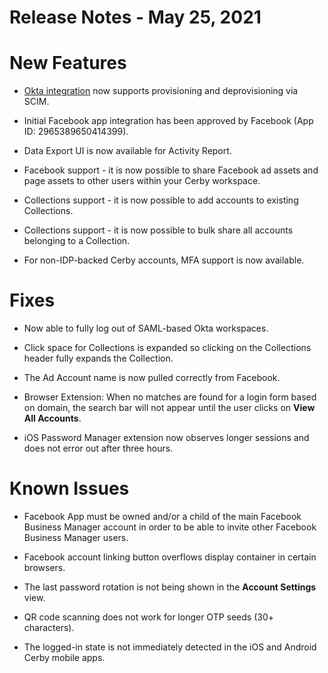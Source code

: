 # Release Notes - May 25, 2021

# New Features

  * [Okta integration](https://www.google.com/url?q=https://www.okta.com/integrations/cerby/&sa=D&source=editors&ust=1621978900746000&usg=AOvVaw1Zky2I0sq4G8r5lhuwQVn1) now supports provisioning and deprovisioning via SCIM.

  * Initial Facebook app integration has been approved by Facebook (App ID: 2965389650414399).

  * Data Export UI is now available for Activity Report.

  * Facebook support - it is now possible to share Facebook ad assets and page assets to other users within your Cerby workspace.

  * Collections support - it is now possible to add accounts to existing Collections.

  * Collections support - it is now possible to bulk share all accounts belonging to a Collection.

  * For non-IDP-backed Cerby accounts, MFA support is now available.

# Fixes

  * Now able to fully log out of SAML-based Okta workspaces.

  * Click space for Collections is expanded so clicking on the Collections header fully expands the Collection.

  * The Ad Account name is now pulled correctly from Facebook.

  * Browser Extension: When no matches are found for a login form based on domain, the search bar will not appear until the user clicks on **View All Accounts**.

  * iOS Password Manager extension now observes longer sessions and does not error out after three hours.

# Known Issues

  * Facebook App must be owned and/or a child of the main Facebook Business Manager account in order to be able to invite other Facebook Business Manager users.

  * Facebook account linking button overflows display container in certain browsers.

  * The last password rotation is not being shown in the **Account Settings** view.

  * QR code scanning does not work for longer OTP seeds (30+ characters).

  * The logged-in state is not immediately detected in the iOS and Android Cerby mobile apps.

